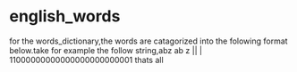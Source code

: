 # english_words
for the words_dictionary,the words are catagorized into the folowing format below.take for example the follow string,abz
ab                       z
||                       |
11000000000000000000000001
thats all
